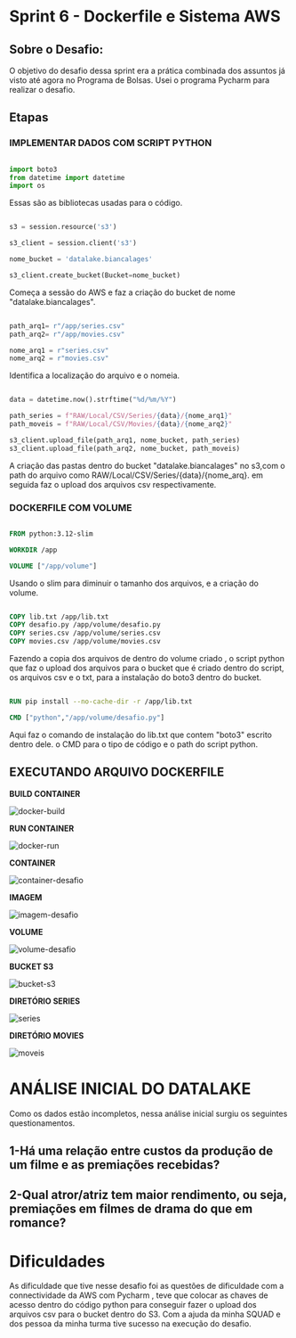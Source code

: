 # **Sprint 6 - Dockerfile e Sistema AWS**

## **Sobre o Desafio:**

O objetivo do desafio dessa sprint era a prática combinada dos assuntos já visto até agora no Programa de Bolsas. Usei o programa Pycharm para realizar o desafio.

## **Etapas**

### **IMPLEMENTAR DADOS COM SCRIPT PYTHON**

````python

import boto3
from datetime import datetime
import os

````
Essas são as bibliotecas usadas para o código.

````python

s3 = session.resource('s3')

s3_client = session.client('s3')

nome_bucket = 'datalake.biancalages'

s3_client.create_bucket(Bucket=nome_bucket)


````

Começa a sessão do AWS e faz a criação do bucket de nome "datalake.biancalages".

````python

path_arq1= r"/app/series.csv"
path_arq2= r"/app/movies.csv"

nome_arq1 = r"series.csv"
nome_arq2 = r"movies.csv"

````
Identifica a localização do arquivo e o nomeia.

````python

data = datetime.now().strftime("%d/%m/%Y")

path_series = f"RAW/Local/CSV/Series/{data}/{nome_arq1}"
path_moveis = f"RAW/Local/CSV/Movies/{data}/{nome_arq2}"

s3_client.upload_file(path_arq1, nome_bucket, path_series)
s3_client.upload_file(path_arq2, nome_bucket, path_moveis)

````
A criação das pastas dentro do bucket "datalake.biancalages" no s3,com o path do arquivo como RAW/Local/CSV/Series/{data}/{nome_arq}.
em seguida faz o upload dos arquivos csv respectivamente.


### **DOCKERFILE COM VOLUME**

````dockerfile

FROM python:3.12-slim

WORKDIR /app

VOLUME ["/app/volume"]

````
Usando o slim para diminuir o tamanho dos arquivos, e a criação do volume.

````dockerfile

COPY lib.txt /app/lib.txt
COPY desafio.py /app/volume/desafio.py
COPY series.csv /app/volume/series.csv
COPY movies.csv /app/volume/movies.csv

````

Fazendo a copia dos arquivos de dentro do volume criado , o script python que faz o upload dos arquivos para o bucket que é criado dentro do script, os arquivos csv e o txt, para a instalação do boto3 dentro do bucket.

````dockerfile

RUN pip install --no-cache-dir -r /app/lib.txt

CMD ["python","/app/volume/desafio.py"]

````
Aqui faz o comando de instalação do lib.txt que contem "boto3" escrito dentro dele. o CMD para o tipo de código e o path do script python.

## **EXECUTANDO ARQUIVO DOCKERFILE**

**BUILD CONTAINER**

![docker-build](../../Sprint_6/Evidências/Desafio/docker-build-uploadss3.png)

**RUN CONTAINER**

![docker-run](../../Sprint_6/Evidências/Desafio/docker-run-desafio.png)

**CONTAINER**

![container-desafio](../../Sprint_6/Evidências/Desafio/container-desafio.png)

**IMAGEM**

![imagem-desafio](../../Sprint_6/Evidências/Desafio/imagem-desafio.png)

**VOLUME**

![volume-desafio](../../Sprint_6/Evidências/Desafio/voluma-desafio.png)

**BUCKET S3**

![bucket-s3](../../Sprint_6/Evidências/Desafio/bucket-s3-desafio.png)

**DIRETÓRIO SERIES**

![series](../../Sprint_6/Evidências/Desafio/series-s3.png)

**DIRETÓRIO MOVIES**

![moveis](../../Sprint_6/Evidências/Desafio/moveis-s3.png)

# **ANÁLISE INICIAL DO DATALAKE**

Como os dados estão incompletos, nessa análise inicial surgiu os seguintes questionamentos.

## **1-Há uma relação entre custos da produção de um filme e as premiações recebidas?**

## **2-Qual atror/atriz tem maior rendimento, ou seja, premiações em filmes de drama do que em romance?**


# **Dificuldades**

As dificuldade que tive nesse desafio foi as questões de dificuldade com a connectividade da AWS com Pycharm , teve que colocar as chaves de acesso dentro do código python para conseguir fazer o upload dos arquivos csv para o bucket dentro do S3. Com a ajuda da minha SQUAD e dos pessoa da minha turma tive sucesso na execução do desafio. 





